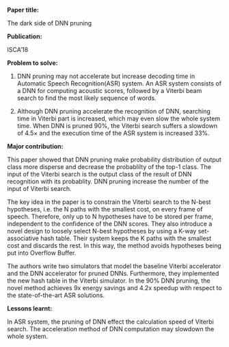 **Paper title:**

The dark side of DNN pruning

**Publication:**

ISCA’18

**Problem to solve:**

1.  DNN pruning may not accelerate but increase decoding time in Automatic
    Speech Recognition(ASR) system. An ASR system consists of a DNN for
    computing acoustic scores, followed by a Viterbi beam search to find the
    most likely sequence of words.

2.  Although DNN pruning accelerate the recognition of DNN, searching time in
    Viterbi part is increased, which may even slow the whole system time. When
    DNN is pruned 90%, the Viterbi search suffers a slowdown of 4.5× and the
    execution time of the ASR system is increased 33%.

**Major contribution:**

This paper showed that DNN pruning make probability distribution of output class
more disperse and decrease the probablilty of the top-1 class. The input of the
Viterbi search is the output class of the result of DNN recognition with its
probablity. DNN pruning increase the number of the input of Viterbi search.

The key idea in the paper is to constrain the Viterbi search to the N-best
hypotheses, i.e. the N paths with the smallest cost, on every frame of speech.
Therefore, only up to N hypotheses have to be stored per frame, independent to
the confidence of the DNN scores. They also introduce a novel design to loosely
select N-best hypotheses by using a K-way set-associative hash table. Their
system keeps the K paths with the smallest cost and discards the rest. In this
way, the method avoids hypotheses being put into Overflow Buffer.

The authors write two simulators that model the baseline Viterbi accelerator and
the DNN accelerator for pruned DNNs. Furthermore, they implemented the new hash
table in the Viterbi simulator. In the 90% DNN pruning, the novel method
achieves 9x energy savings and 4.2x speedup with respect to the state-of-the-art
ASR solutions.

**Lessons learnt:**

In ASR system, the pruning of DNN effect the calculation speed of Viterbi
search. The acceleration method of DNN computation may slowdown the whole
system.
